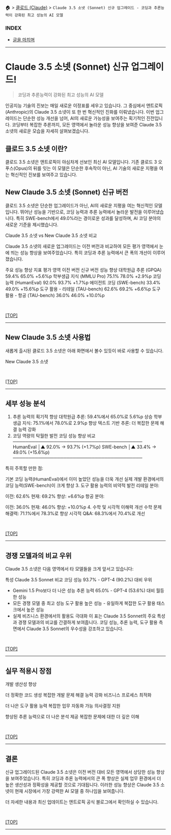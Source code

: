🏠 > [클로드 (Claude)](../) > `Claude 3.5 소넷 (Sonnet) 신규 업그레이드 - 코딩과 추론능력이 강화된 최고 성능의 AI 모델`

### INDEX
- [글을 마치며](#글을-마치며)
 
---

# Claude 3.5 소넷 (Sonnet) 신규 업그레이드! 
> 코딩과 추론능력이 강화된 최고 성능의 AI 모델

인공지능 기술의 진보는 매일 새로운 이정표를 세우고 있습니다. 그 중심에서 앤트로픽(Anthropic)의 Claude 3.5 소넷이 또 한 번 혁신적인 진화를 이뤄냈습니다. 이번 업그레이드는 단순한 성능 개선을 넘어, AI의 새로운 가능성을 보여주는 획기적인 진전입니다. 코딩부터 복잡한 추론까지, 모든 영역에서 놀라운 성능 향상을 보여준 Claude 3.5 소넷의 새로운 모습을 자세히 살펴보겠습니다.

## 클로드 3.5 소넷 이란?
클로드 3.5 소넷은 앤트로픽이 야심차게 선보인 최신 AI 모델입니다. 기존 클로드 3 오푸스(Opus)의 뒤를 잇는 이 모델은 단순한 후속작이 아닌, AI 기술의 새로운 지평을 여는 혁신적인 진보를 보여주고 있습니다.

## New Claude 3.5 소넷 (Sonnet) 신규 버전
클로드 3.5 소넷은 단순한 업그레이드가 아닌, AI의 새로운 지평을 여는 혁신적인 모델입니다. 뛰어난 성능을 기반으로, 코딩 능력과 추론 능력에서 놀라운 발전을 이루어냈습니다. 특히 SWE-bench에서 49.0%라는 경이로운 성과를 달성하며, AI 코딩 분야의 새로운 기준을 제시했습니다.

Claude 3.5 소넷 vs New Claude 3.5 소넷 비교

Claude 3.5 소넷의 새로운 업그레이드는 이전 버전과 비교하여 모든 평가 영역에서 눈에 띄는 성능 향상을 보여주었습니다. 특히 코딩과 추론 능력에서 큰 폭의 개선이 이루어졌습니다.

주요 성능 향상 지표
평가 영역	이전 버전	신규 버전	성능 향상
대학원급 추론 (GPQA)	59.4%	65.0%	+5.6%p
학부생급 지식 (MMLU Pro)	75.1%	78.0%	+2.9%p
코딩 능력 (HumanEval)	92.0%	93.7%	+1.7%p
에이전트 코딩 (SWE-bench)	33.4%	49.0%	+15.6%p
도구 활용 - 리테일 (TAU-bench)	62.6%	69.2%	+6.6%p
도구 활용 - 항공 (TAU-bench)	36.0%	46.0%	+10.0%p


<br/>

[[TOP]](#index)

---
## New Claude 3.5 소넷 사용법
새롭게 출시된 클로드 3.5 소넷은 아래 화면에서 볼수 있듯이 바로 사용할 수 있습니다.

New Claude 3.5 소넷

<br/>

[[TOP]](#index)

---
## 세부 성능 분석
1. 추론 능력의 획기적 향상
대학원급 추론: 59.4%에서 65.0%로 5.6%p 상승
학부생급 지식: 75.1%에서 78.0%로 2.9%p 향상
텍스트 기반 추론: 더 복잡한 문제 해결 능력 강화
2. 코딩 역량의 탁월한 발전
코딩 성능 향상 비교
─────────────────────────────────────────
HumanEval        │▲ 92.0% → 93.7% (+1.7%p)
SWE-bench        │▲ 33.4% → 49.0% (+15.6%p)
─────────────────────────────────────────

특히 주목할 만한 점:

기본 코딩 능력(HumanEval)에서 이미 높았던 성능을 더욱 개선
실제 개발 환경에서의 코딩 능력(SWE-bench)이 크게 향상
3. 도구 활용 능력의 비약적 발전
리테일 분야:

이전: 62.6%
현재: 69.2%
향상: +6.6%p
항공 분야:

이전: 36.0%
현재: 46.0%
향상: +10.0%p
4. 수학 및 시각적 이해력 개선
수학 문제 해결력: 71.1%에서 78.3%로 향상
시각적 Q&A: 68.3%에서 70.4%로 개선

<br/>

[[TOP]](#index)

---
## 경쟁 모델과의 비교 우위
Claude 3.5 소넷은 다음 영역에서 타 모델들을 크게 앞서고 있습니다:

특성	Claude 3.5 Sonnet	비교
코딩 성능	93.7%	- GPT-4 (90.2%) 대비 우위
- Gemini 1.5 Pro보다 더 나은 성능
추론 능력	65.0%	- GPT-4 (53.6%) 대비 월등한 성능
- 모든 경쟁 모델 중 최고 성능
도구 활용	높은 성능	- 유일하게 복잡한 도구 활용 태스크에서 높은 성능
- 실제 비즈니스 환경에서의 활용도 극대화
이 표는 Claude 3.5 Sonnet의 주요 특성과 경쟁 모델과의 비교를 간결하게 보여줍니다. 코딩 성능, 추론 능력, 도구 활용 측면에서 Claude 3.5 Sonnet의 우수성을 강조하고 있습니다.

<br/>

[[TOP]](#index)

---
## 실무 적용시 장점
개발 생산성 향상

더 정확한 코드 생성
복잡한 개발 문제 해결 능력 강화
비즈니스 프로세스 최적화

더 나은 도구 활용 능력
복잡한 업무 자동화 가능
의사결정 지원

향상된 추론 능력으로 더 나은 분석 제공
복잡한 문제에 대한 더 깊은 이해

<br/>

[[TOP]](#index)

---
## 결론
신규 업그레이드된 Claude 3.5 소넷은 이전 버전 대비 모든 영역에서 상당한 성능 향상을 보여주었습니다. 특히 코딩과 추론 능력에서의 큰 폭 향상은 실제 업무 환경에서 더 높은 생산성과 정확성을 제공할 것으로 기대됩니다. 이러한 성능 향상은 Claude 3.5 소넷이 현재 시장에서 가장 강력한 AI 모델 중 하나임을 보여줍니다.

더 자세한 내용과 최신 업데이트는 앤트로픽 공식 블로그에서 확인하실 수 있습니다.

<br/>

[[TOP]](#index)

---